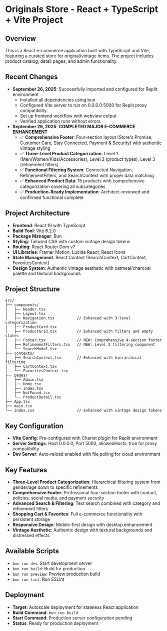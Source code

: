 # Originals Store - React + TypeScript + Vite Project

## Overview
This is a React e-commerce application built with TypeScript and Vite, featuring a curated store for original/vintage items. The project includes product catalog, detail pages, and admin functionality.

## Recent Changes
- **September 26, 2025**: Successfully imported and configured for Replit environment
  - Installed all dependencies using bun
  - Configured Vite server to run on 0.0.0.0:5000 for Replit proxy compatibility
  - Set up frontend workflow with webview output
  - Verified application runs without errors
- **September 26, 2025**: **COMPLETED MAJOR E-COMMERCE ENHANCEMENT**
  - ✅ **Comprehensive Footer**: Four-section layout (Store's Promise, Customer Care, Stay Connected, Payment & Security) with authentic vintage styling
  - ✅ **Three-Level Product Categorization**: Level 1 (Men/Women/Kids/Accessories), Level 2 (product types), Level 3 (refinement filters)
  - ✅ **Functional Filtering System**: Connected Navigation, RefinementFilters, and SearchContext with proper data matching
  - ✅ **Enhanced Product Data**: 15 products with comprehensive categorization covering all subcategories
  - ✅ **Production-Ready Implementation**: Architect-reviewed and confirmed functional complete

## Project Architecture
- **Frontend**: React 19 with TypeScript
- **Build Tool**: Vite 6.2.0
- **Package Manager**: Bun
- **Styling**: Tailwind CSS with custom vintage design tokens
- **Routing**: React Router Dom v7
- **UI Libraries**: Framer Motion, Lucide React, React Icons
- **State Management**: React Context (SearchContext, CartContext, FavoritesContext)
- **Design System**: Authentic vintage aesthetic with oatmeal/charcoal palette and textural backgrounds

## Project Structure
```
src/
├── components/
│   ├── Header.tsx
│   ├── Layout.tsx
│   ├── Navigation.tsx          // Enhanced with 3-level categorization
│   ├── ProductCard.tsx
│   ├── ProductGrid.tsx         // Enhanced with filters and empty states
│   ├── Footer.tsx              // NEW: Comprehensive 4-section footer
│   ├── RefinementFilters.tsx   // NEW: Level 3 filtering component
│   └── SearchModal.tsx
├── contexts/
│   ├── SearchContext.tsx       // Enhanced with hierarchical filtering
│   ├── CartContext.tsx
│   └── FavoritesContext.tsx
├── pages/
│   ├── Admin.tsx
│   ├── Home.tsx
│   ├── Index.tsx
│   ├── NotFound.tsx
│   └── ProductDetail.tsx
├── App.tsx
├── main.tsx
└── index.css                   // Enhanced with vintage design tokens
```

## Key Configuration
- **Vite Config**: Pre-configured with Chariot plugin for Replit environment
- **Server Settings**: Host 0.0.0.0, Port 5000, allowedHosts: true for proxy compatibility
- **Dev Server**: Auto-reload enabled with file polling for cloud environment

## Key Features
- **Three-Level Product Categorization**: Hierarchical filtering system from gender/age down to specific refinements
- **Comprehensive Footer**: Professional four-section footer with contact, policies, social media, and payment security
- **Advanced Search & Filtering**: Text search combined with category and refinement filters
- **Shopping Cart & Favorites**: Full e-commerce functionality with persistent storage
- **Responsive Design**: Mobile-first design with desktop enhancement
- **Vintage Aesthetic**: Authentic design with textural backgrounds and distressed effects

## Available Scripts
- `bun run dev`: Start development server
- `bun run build`: Build for production
- `bun run preview`: Preview production build
- `bun run lint`: Run ESLint

## Deployment
- **Target**: Autoscale deployment for stateless React application
- **Build Command**: `bun run build`
- **Start Command**: Production server configuration pending
- **Status**: Ready for production deployment